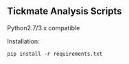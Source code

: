 Tickmate Analysis Scripts
-------------------------

Python2.7/3.x compatible

Installation:

    pip install -r requirements.txt

